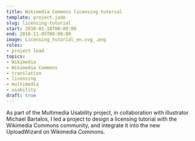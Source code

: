 ```yaml
---
title: Wikimedia Commons licensing tutorial
template: project.jade
slug: licensing-tutorial
start: 2010-01-18T00:00:00
end: 2010-11-05T00:00:00
image: Licensing_tutorial_en.svg_.png
roles:
- project lead
topics:
- Wikimedia
- Wikimedia Commons
- translation
- licensing
- multimedia
- usability
draft: true
---
```


As part of the Multimedia Usability project, in collaboration with illustrator Michael Bartalos, I led a project to design a licensing tutorial with the Wikimedia Commons community, and integrate it into the new UploadWizard on Wikimedia Commons.
